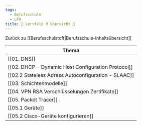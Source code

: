 ```yaml
---
tags:
  - Berufsschule
  - LF9
title: 📖 Lernfeld 9 Übersicht 📖
---
```

Zurück zu [[Berufsschulstoff|Berufsschule-Inhaltsübersicht]]

|Thema|
|-----|
|[[01. DNS]] |
|[[02. DHCP - Dynamic Host Configuration Protocol]]|
|[[02.2 Stateless Adress Autoconfiguration - SLAAC]]|
|[[03. Schichtenmodelle]]|
|[[04. VPN RSA Verschlüsselungen Zertifikate]]|
|[[05. Packet Tracer]]|
|[[05.1 Geräte]] |
| [[05.2 Cisco-Geräte konfigurieren]] |
